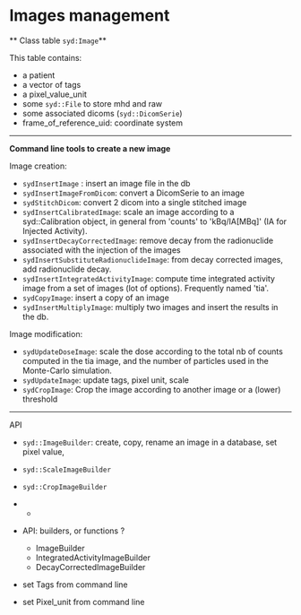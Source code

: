 # Images management

** Class table `syd:Image`** 

This table contains: 
- a patient
- a vector of tags
- a pixel_value_unit
- some ```syd::File``` to store mhd and raw
- some associated dicoms (```syd::DicomSerie```)
- frame_of_reference_uid: coordinate system


---

**Command line tools to create a new image**

Image creation:
 - `sydInsertImage` : insert an image file in the db
 - `sydInsertImageFromDicom`: convert a DicomSerie to an image
 - `sydStitchDicom`: convert 2 dicom into a single stitched image
 - `sydInsertCalibratedImage`: scale an image according to a syd::Calibration object, in general from 'counts' to 'kBq/IA[MBq]' (IA for Injected Activity).
 - `sydInsertDecayCorrectedImage`: remove decay from the radionuclide associated with the injection of the images
 - `sydInsertSubstituteRadionuclideImage`: from decay corrected images, add radionuclide decay.
 - `sydInsertIntegratedActivityImage`: compute time integrated activity image from a set of images (lot of options). Frequently named 'tia'.
 - `sydCopyImage`: insert a copy of an image
 - `sydInsertMultiplyImage`: multiply two images and insert the results in the db.
 
Image modification: 
 - `sydUpdateDoseImage`: scale the dose according to the total nb of counts computed in the tia image, and the number of particles used in the Monte-Carlo simulation.
 - `sydUpdateImage`: update tags, pixel unit, scale
 - `sydCropImage`: Crop the image according to another image or a (lower) threshold

---
API
- `syd::ImageBuilder`: create, copy, rename an image in a database, set pixel value, 
- `syd::ScaleImageBuilder`
- `syd::CropImageBuilder`
- - 

 - API: builders, or functions ?
   - ImageBuilder
   - IntegratedActivityImageBuilder
   - DecayCorrectedImageBuilder
 - set Tags from command line
 - set Pixel_unit from command line
